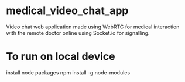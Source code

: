 # medical_video_chat_app
Video chat web application made using WebRTC for medical interaction with the remote doctor online using Socket.io for signalling.
# To run on local device 
install node packages
npm install -g node-modules
